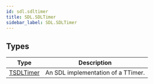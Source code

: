```yaml
---
id: sdl.sdltimer
title: SDL.SDLTimer
sidebar_label: SDL.SDLTimer
---
```



## Types
| Type | Description |
|---|---|
| [TSDLTimer](../../sdl/sdl.sdltimer/tsdltimer) | An SDL implementation of a TTimer. |

